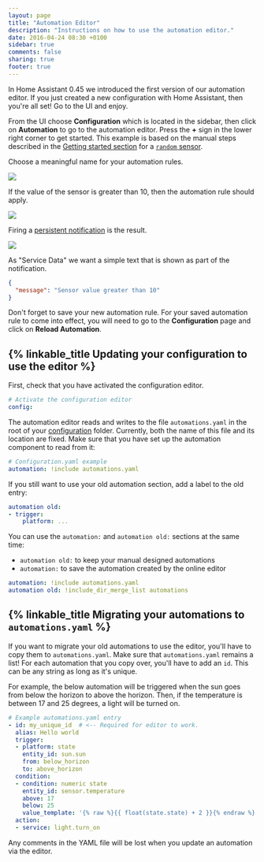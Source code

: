 ```yaml
---
layout: page
title: "Automation Editor"
description: "Instructions on how to use the automation editor."
date: 2016-04-24 08:30 +0100
sidebar: true
comments: false
sharing: true
footer: true
---
```


In Home Assistant 0.45 we introduced the first version of our automation editor. If you just created a new configuration with Home Assistant, then you're all set! Go to the UI and enjoy.

From the UI choose **Configuration** which is located in the sidebar, then click on **Automation** to go to the automation editor. Press the **+** sign in the lower right corner to get started. This example is based on the manual steps described in the [Getting started section](/getting-started/automation/) for a [`random` sensor](/components/sensor.random/).

Choose a meaningful name for your automation rules.

<p class='img'>
  <img src='{{site_root}}/images/docs/automation-editor/new-automation.png' />
</p>

If the value of the sensor is greater than 10, then the automation rule should apply.

<p class='img'>
  <img src='{{site_root}}/images/docs/automation-editor/new-trigger.png' />
</p>

Firing a [persistent notification](/components/persistent_notification/) is the result.

<p class='img'>
  <img src='{{site_root}}/images/docs/automation-editor/new-action.png' />
</p>

As "Service Data" we want a simple text that is shown as part of the notification.

```json
{ 
  "message": "Sensor value greater than 10"
}
```

Don't forget to save your new automation rule. For your saved automation rule to come into effect, you will need to go to the **Configuration** page and click on **Reload Automation**.

## {% linkable_title Updating your configuration to use the editor %}

First, check that you have activated the configuration editor.

```yaml
# Activate the configuration editor
config:
```

The automation editor reads and writes to the file `automations.yaml` in the root of your [configuration](/docs/configuration/) folder. 
Currently, both the name of this file and its location are fixed.
Make sure that you have set up the automation component to read from it:

```yaml
# Configuration.yaml example
automation: !include automations.yaml
```

If you still want to use your old automation section, add a label to the old entry:

```yaml
automation old:
- trigger:
    platform: ...
```

You can use the `automation:` and `automation old:` sections at the same time:
 - `automation old:` to keep your manual designed automations
 - `automation:` to save the automation created by the online editor

```yaml
automation: !include automations.yaml
automation old: !include_dir_merge_list automations
```


## {% linkable_title Migrating your automations to `automations.yaml` %}

If you want to migrate your old automations to use the editor, you'll have to copy them to `automations.yaml`. Make sure that `automations.yaml` remains a list! For each automation that you copy over, you'll have to add an `id`. This can be any string as long as it's unique.

For example, the below automation will be triggered when the sun goes from below the horizon to above the horizon. Then, if the temperature is between 17 and 25 degrees, a light will be turned on.

```yaml
# Example automations.yaml entry
- id: my_unique_id  # <-- Required for editor to work.
  alias: Hello world
  trigger:
  - platform: state 
    entity_id: sun.sun
    from: below_horizon
    to: above_horizon
  condition:
  - condition: numeric state
    entity_id: sensor.temperature
    above: 17
    below: 25
    value_template: '{% raw %}{{ float(state.state) + 2 }}{% endraw %}'
  action:
  - service: light.turn_on
```

<p class='note'>
Any comments in the YAML file will be lost when you update an automation via the editor.
</p>

